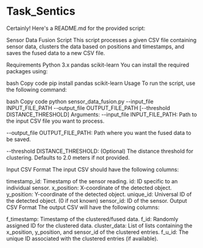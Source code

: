 # Task_Sentics

Certainly! Here's a README.md for the provided script:

Sensor Data Fusion Script
This script processes a given CSV file containing sensor data, clusters the data based on positions and timestamps, and saves the fused data to a new CSV file.

Requirements
Python 3.x
pandas
scikit-learn
You can install the required packages using:

bash
Copy code
pip install pandas scikit-learn
Usage
To run the script, use the following command:

bash
Copy code
python sensor_data_fusion.py --input_file INPUT_FILE_PATH --output_file OUTPUT_FILE_PATH [--threshold DISTANCE_THRESHOLD]
Arguments:
--input_file INPUT_FILE_PATH: Path to the input CSV file you want to process.

--output_file OUTPUT_FILE_PATH: Path where you want the fused data to be saved.

--threshold DISTANCE_THRESHOLD: (Optional) The distance threshold for clustering. Defaults to 2.0 meters if not provided.

Input CSV Format
The input CSV should have the following columns:

timestamp_id: Timestamp of the sensor reading.
id: ID specific to an individual sensor.
x_position: X-coordinate of the detected object.
y_position: Y-coordinate of the detected object.
unique_id: Universal ID of the detected object. (0 if not known)
sensor_id: ID of the sensor.
Output CSV Format
The output CSV will have the following columns:

f_timestamp: Timestamp of the clustered/fused data.
f_id: Randomly assigned ID for the clustered data.
cluster_data: List of lists containing the x_position, y_position, and sensor_id of the clustered entries.
f_u_id: The unique ID associated with the clustered entries (if available).
